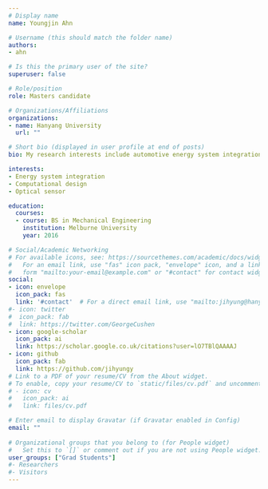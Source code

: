 ```yaml
---
# Display name
name: Youngjin Ahn

# Username (this should match the folder name)
authors:
- ahn

# Is this the primary user of the site?
superuser: false

# Role/position
role: Masters candidate

# Organizations/Affiliations
organizations:
- name: Hanyang University
  url: ""

# Short bio (displayed in user profile at end of posts)
bio: My research interests include automotive energy system integration, computational design, and optical sensing.

interests:
- Energy system integration
- Computational design
- Optical sensor

education:
  courses:
  - course: BS in Mechanical Engineering
    institution: Melburne University
    year: 2016

# Social/Academic Networking
# For available icons, see: https://sourcethemes.com/academic/docs/widgets/#icons
#   For an email link, use "fas" icon pack, "envelope" icon, and a link in the
#   form "mailto:your-email@example.com" or "#contact" for contact widget.
social:
- icon: envelope
  icon_pack: fas
  link: '#contact'  # For a direct email link, use "mailto:jihyung@hanyang.ac.kr".
#- icon: twitter
#  icon_pack: fab
#  link: https://twitter.com/GeorgeCushen
- icon: google-scholar
  icon_pack: ai
  link: https://scholar.google.co.uk/citations?user=lO7TBlQAAAAJ
- icon: github
  icon_pack: fab
  link: https://github.com/jihyungy
# Link to a PDF of your resume/CV from the About widget.
# To enable, copy your resume/CV to `static/files/cv.pdf` and uncomment the lines below.  
# - icon: cv
#   icon_pack: ai
#   link: files/cv.pdf

# Enter email to display Gravatar (if Gravatar enabled in Config)
email: ""
  
# Organizational groups that you belong to (for People widget)
#   Set this to `[]` or comment out if you are not using People widget.  
user_groups: ["Grad Students"]
#- Researchers
#- Visitors
---
```

